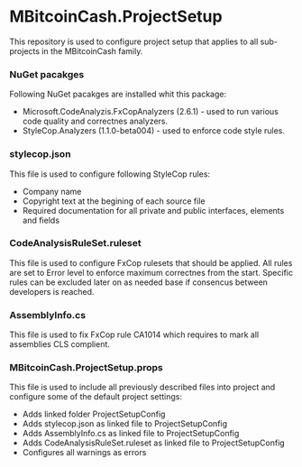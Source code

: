 # MBitcoinCash.ProjectSetup

This repository is used to configure project setup that applies to all sub-projects in the MBitcoinCash family.

### NuGet pacakges

Following NuGet pacakges are installed whit this package:
* Microsoft.CodeAnalyzis.FxCopAnalyzers (2.6.1) - used to run various code quality and correctnes analyzers. 
* StyleCop.Analyzers (1.1.0-beta004) - used to enforce code style rules.

### stylecop.json

This file is used to configure following StyleCop rules:

* Company name
* Copyright text at the begining of each source file
* Required documentation for all private and public interfaces, elements and fields

### CodeAnalysisRuleSet.ruleset

This file is used to configure FxCop rulesets that should be applied. All rules are set to Error level to enforce maximum correctnes from the start.
Specific rules can be excluded later on as needed base if consencus between developers is reached.

### AssemblyInfo.cs

This file is used to fix FxCop rule CA1014 which requires to mark all assemblies CLS complient.

### MBitcoinCash.ProjectSetup.props

This file is used to include all previously described files into project and configure some of the default project settings:
* Adds linked folder ProjectSetupConfig
* Adds stylecop.json as linked file to ProjectSetupConfig
* Adds AssemblyInfo.cs as linked file to ProjectSetupConfig
* Adds CodeAnalysisRuleSet.ruleset as linked file to ProjectSetupConfig
* Configures all warnings as errors